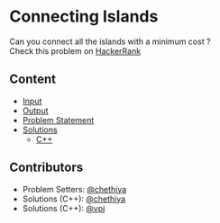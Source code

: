 # Connecting Islands  
Can you connect all the islands with a minimum cost ?  
Check this problem on [HackerRank](https://www.hackerrank.com/contests/noi-2019-day-2/challenges/connecting-islands) 

## Content
- [Input](input)
- [Output](output)
- [Problem Statement](problem-statement)
- [Solutions](solutions)
    - [C++](solutions/c++)

## Contributors
- Problem Setters: [@chethiya](https://github.com/chethiya)
- Solutions (C++): [@chethiya](https://github.com/chethiya)
- Solutions (C++): [@vpj](https://github.com/vpj)
  
